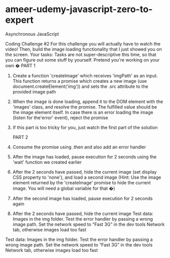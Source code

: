 # ameer-udemy-javascript-zero-to-expert

Asynchronous JavaScript

Coding Challenge #2
For this challenge you will actually have to watch the video! Then, build the image
loading functionality that I just showed you on the screen.
Your tasks:
Tasks are not super-descriptive this time, so that you can figure out some stuff by
yourself. Pretend you're working on your own �
PART 1

1. Create a function 'createImage' which receives 'imgPath' as an input.
   This function returns a promise which creates a new image (use
   document.createElement('img')) and sets the .src attribute to the
   provided image path
2. When the image is done loading, append it to the DOM element with the
   'images' class, and resolve the promise. The fulfilled value should be the
   image element itself. In case there is an error loading the image (listen for
   the'error' event), reject the promise
3. If this part is too tricky for you, just watch the first part of the solution

   PART 2

4. Consume the promise using .then and also add an error handler
5. After the image has loaded, pause execution for 2 seconds using the 'wait'
   function we created earlier
6. After the 2 seconds have passed, hide the current image (set display CSS
   property to 'none'), and load a second image (Hint: Use the image element
   returned by the 'createImage' promise to hide the current image. You will
   need a global variable for that �)
7. After the second image has loaded, pause execution for 2 seconds again
8. After the 2 seconds have passed, hide the current image
   Test data: Images in the img folder. Test the error handler by passing a wrong
   image path. Set the network speed to “Fast 3G” in the dev tools Network tab,
   otherwise images load too fast

Test data: Images in the img folder. Test the error handler by passing a wrong
image path. Set the network speed to “Fast 3G” in the dev tools Network tab,
otherwise images load too fast
